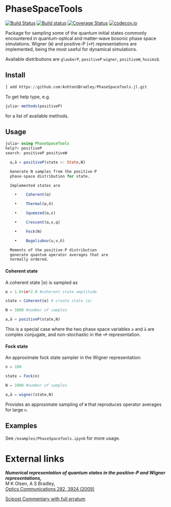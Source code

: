 # PhaseSpaceTools

[![Build Status](https://travis-ci.org/AshtonSBradley/PhaseSpaceTools.jl.svg?branch=master)](https://travis-ci.org/AshtonSBradley/PhaseSpaceTools.jl)
[![Build status](https://ci.appveyor.com/api/projects/status/t6i7kdnpffgnq6pg?svg=true)](https://ci.appveyor.com/project/AshtonSBradley/phasespacetools-jl)
[![Coverage Status](https://coveralls.io/repos/AshtonSBradley/PhaseSpaceTools.jl/badge.svg?branch=master&service=github)](https://coveralls.io/github/AshtonSBradley/PhaseSpaceTools.jl?branch=master)
[![codecov.io](http://codecov.io/github/AshtonSBradley/PhaseSpaceTools.jl/coverage.svg?branch=master)](http://codecov.io/github/AshtonSBradley/PhaseSpaceTools.jl?branch=master)

Package for sampling some of the quantum initial states commonly encountered in quantum-optical and matter-wave bosonic phase space simulations. Wigner (`W`) and positive-P (`+P`) representations are implemented, being the most useful for dynamical simulations.

Available distributions are `glauberP`, `positiveP` `wigner`, `positiveW`, `husimiQ`.

## Install

```julia
] add https://github.com/AshtonSBradley/PhaseSpaceTools.jl.git
```

To get help type, e.g.

```julia
julia> methods(positiveP)
```
for a list of available methods.

## Usage
```julia
julia> using PhaseSpaceTools
help?> positiveP
search: positiveP positiveW

  a,ā = positiveP(state <: State,N)

  Generate N samples from the positive-P
  phase-space distribution for state.

  Implemented states are

    •    Coherent(α)

    •    Thermal(α,n̄)

    •    Squeezed(α,ϵ)

    •    Crescent(α,ϵ,q)

    •    Fock(N)

    •    Bogoliubov(u,v,n̄)

  Moments of the positive-P distribution
  generate quantum operator averages that are
  normally ordered.
```

#### Coherent state
A coherent state |α⟩ is sampled as
```julia
α = 1.0+im*2.0 #coherent state amplitude

state = Coherent(α) # create state |α⟩

N = 1000 #number of samples

a,ā = positiveP(state,N)
```
This is a special case where the two phase space variables `a` and `ā` are complex conjugate, and non-stochastic in the `+P` representation.

#### Fock state
An approximate fock state sampler in the Wigner representation:
```julia
n = 100

state = Fock(n)  

N = 1000 #number of samples

a,ā = wigner(state,N)
```
Provides an approximate sampling of `W` that reproduces operator averages for large `n`.

## Examples

See  `/examples/PhaseSpaceTools.ipynb` for more usage.

# External links
___Numerical representation of quantum states in the positive-P and Wigner representations,___ \
M K Olsen, A S Bradley, \
[Optics Communications 282, 3924 (2009)](http://dx.doi.org/10.1016/j.optcom.2009.06.033)

[Scipost Commentary with full erratum](https://scipost.org/commentaries/10.1016/j.optcom.2009.06.033/)
